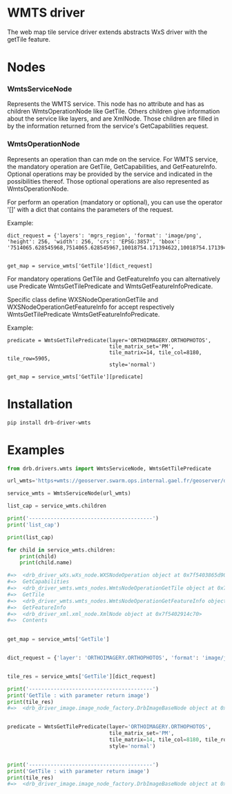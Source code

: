 # WMTS driver
The web map tile service driver extends abstracts WxS driver with the getTile feature.

# Nodes
### WmtsServiceNode
Represents the WMTS service. This node has no attribute and
has as children WmtsOperationNode like GetTile.
Others children give information about the service like layers, and are XmlNode.
Those children are filled in by the information returned from 
the service's GetCapabilities request.

### WmtsOperationNode

Represents an operation than can mde on the service.
For WMTS service, the mandatory operation are GetTile, GetCapabilities, and 
GetFeatureInfo.
Optional operations may be provided by the service 
and indicated in the possibilities thereof. 
Those optional operations are also represented as WmtsOperationNode.

For perform an operation (mandatory or optional), you can use the operator '[]' with a dict that contains 
the parameters of the request.

Example:
```
dict_request = {'layers': 'mgrs_region', 'format': 'image/png', 'height': 256, 'width': 256, 'crs': 'EPSG:3857', 'bbox': '7514065.628545968,7514065.628545967,10018754.171394622,10018754.171394628'}


get_map = service_wmts['GetTile'][dict_request]
```

For mandatory operations GetTile and GetFeatureInfo you can
alternatively use Predicate WmtsGetTilePredicate and WmtsGetFeatureInfoPredicate.

Specific class define WXSNodeOperationGetTile and WXSNodeOperationGetFeatureInfo 
for accept respectively WmtsGetTilePredicate WmtsGetFeatureInfoPredicate.

Example:
```
predicate = WmtsGetTilePredicate(layer='ORTHOIMAGERY.ORTHOPHOTOS',
                                 tile_matrix_set='PM',
                                 tile_matrix=14, tile_col=8180, tile_row=5905,
                                 style='normal')

get_map = service_wmts['GetTile'][predicate]
```

# Installation
```
pip install drb-driver-wmts
```
# Examples

```python
from drb.drivers.wmts import WmtsServiceNode, WmtsGetTilePredicate

url_wmts='https+wmts://geoserver.swarm.ops.internal.gael.fr/geoserver/demo/wmts?'

service_wmts = WmtsServiceNode(url_wmts)

list_cap = service_wmts.children

print('----------------------------------------')
print('list_cap')

print(list_cap)

for child in service_wmts.children:
    print(child)
    print(child.name)

#=>  <drb_driver_wXs.wXs_node.WXSNodeOperation object at 0x7f5403865d90>
#=>  GetCapabilities
#=>  <drb_driver_wmts.wmts_nodes.WmtsNodeOperationGetTile object at 0x7f54047b4700>
#=>  GetTile
#=>  <drb_driver_wmts.wmts_nodes.WmtsNodeOperationGetFeatureInfo object at 0x7f54047b4460>
#=>  GetFeatureInfo
#=>  <drb_driver_xml.xml_node.XmlNode object at 0x7f5402914c70>
#=>  Contents

    
get_map = service_wmts['GetTile']


dict_request = {'layer': 'ORTHOIMAGERY.ORTHOPHOTOS', 'format': 'image/jpeg', 'TILEMATRIXSET': 'PM', 'TILEMATRIX': 14, 'TILECOL': 8180, 'TILEROW': '5905', 'style': 'normal'}


tile_res = service_wmts['GetTile'][dict_request]

print('----------------------------------------')
print('GetTile : with parameter return image')
print(tile_res)
#=>  <drb_driver_image.image_node_factory.DrbImageBaseNode object at 0x7fc2cb23efa0>


predicate = WmtsGetTilePredicate(layer='ORTHOIMAGERY.ORTHOPHOTOS',
                                 tile_matrix_set='PM',
                                 tile_matrix=14, tile_col=8180, tile_row=5905,
                                 style='normal')


print('----------------------------------------')
print('GetTile : with parameter return image')
print(tile_res)
#=>  <drb_driver_image.image_node_factory.DrbImageBaseNode object at 0x7f54047b4970>

```




